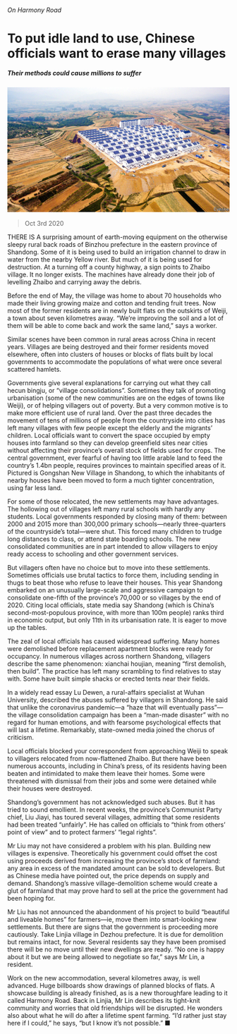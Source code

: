 ###### On Harmony Road

# To put idle land to use, Chinese officials want to erase many villages 

##### Their methods could cause millions to suffer 

![image](images/20201003_CNP002_0.jpg) 

> Oct 3rd 2020 


THERE IS A surprising amount of earth-moving equipment on the otherwise sleepy rural back roads of Binzhou prefecture in the eastern province of Shandong. Some of it is being used to build an irrigation channel to draw in water from the nearby Yellow river. But much of it is being used for destruction. At a turning off a county highway, a sign points to Zhaibo village. It no longer exists. The machines have already done their job of levelling Zhaibo and carrying away the debris.


Before the end of May, the village was home to about 70 households who made their living growing maize and cotton and tending fruit trees. Now most of the former residents are in newly built flats on the outskirts of Weiji, a town about seven kilometres away. “We’re improving the soil and a lot of them will be able to come back and work the same land,” says a worker.



Similar scenes have been common in rural areas across China in recent years. Villages are being destroyed and their former residents moved elsewhere, often into clusters of houses or blocks of flats built by local governments to accommodate the populations of what were once several scattered hamlets.


Governments give several explanations for carrying out what they call hecun bingju, or “village consolidations”. Sometimes they talk of promoting urbanisation (some of the new communities are on the edges of towns like Weiji), or of helping villagers out of poverty. But a very common motive is to make more efficient use of rural land. Over the past three decades the movement of tens of millions of people from the countryside into cities has left many villages with few people except the elderly and the migrants’ children. Local officials want to convert the space occupied by empty houses into farmland so they can develop greenfield sites near cities without affecting their province’s overall stock of fields used for crops. The central government, ever fearful of having too little arable land to feed the country’s 1.4bn people, requires provinces to maintain specified areas of it. Pictured is Gongshan New Village in Shandong, to which the inhabitants of nearby houses have been moved to form a much tighter concentration, using far less land.


For some of those relocated, the new settlements may have advantages. The hollowing out of villages left many rural schools with hardly any students. Local governments responded by closing many of them: between 2000 and 2015 more than 300,000 primary schools—nearly three-quarters of the countryside’s total—were shut. This forced many children to trudge long distances to class, or attend state boarding schools. The new consolidated communities are in part intended to allow villagers to enjoy ready access to schooling and other government services.


But villagers often have no choice but to move into these settlements. Sometimes officials use brutal tactics to force them, including sending in thugs to beat those who refuse to leave their houses. This year Shandong embarked on an unusually large-scale and aggressive campaign to consolidate one-fifth of the province’s 70,000 or so villages by the end of 2020. Citing local officials, state media say Shandong (which is China’s second-most-populous province, with more than 100m people) ranks third in economic output, but only 11th in its urbanisation rate. It is eager to move up the tables.


The zeal of local officials has caused widespread suffering. Many homes were demolished before replacement apartment blocks were ready for occupancy. In numerous villages across northern Shandong, villagers describe the same phenomenon: xianchai houjian, meaning “first demolish, then build”. The practice has left many scrambling to find relatives to stay with. Some have built simple shacks or erected tents near their fields.


In a widely read essay Lu Dewen, a rural-affairs specialist at Wuhan University, described the abuses suffered by villagers in Shandong. He said that unlike the coronavirus pandemic—a “haze that will eventually pass”—the village consolidation campaign has been a “man-made disaster” with no regard for human emotions, and with fearsome psychological effects that will last a lifetime. Remarkably, state-owned media joined the chorus of criticism.


Local officials blocked your correspondent from approaching Weiji to speak to villagers relocated from now-flattened Zhaibo. But there have been numerous accounts, including in China’s press, of its residents having been beaten and intimidated to make them leave their homes. Some were threatened with dismissal from their jobs and some were detained while their houses were destroyed.


Shandong’s government has not acknowledged such abuses. But it has tried to sound emollient. In recent weeks, the province’s Communist Party chief, Liu Jiayi, has toured several villages, admitting that some residents had been treated “unfairly”. He has called on officials to “think from others’ point of view” and to protect farmers’ “legal rights”.


Mr Liu may not have considered a problem with his plan. Building new villages is expensive. Theoretically his government could offset the cost using proceeds derived from increasing the province’s stock of farmland: any area in excess of the mandated amount can be sold to developers. But as Chinese media have pointed out, the price depends on supply and demand. Shandong’s massive village-demolition scheme would create a glut of farmland that may prove hard to sell at the price the government had been hoping for.


Mr Liu has not announced the abandonment of his project to build “beautiful and liveable homes” for farmers—ie, move them into smart-looking new settlements. But there are signs that the government is proceeding more cautiously. Take Linjia village in Dezhou prefecture. It is due for demolition but remains intact, for now. Several residents say they have been promised there will be no move until their new dwellings are ready. “No one is happy about it but we are being allowed to negotiate so far,” says Mr Lin, a resident.


Work on the new accommodation, several kilometres away, is well advanced. Huge billboards show drawings of planned blocks of flats. A showcase building is already finished, as is a new thoroughfare leading to it called Harmony Road. Back in Linjia, Mr Lin describes its tight-knit community and worries that old friendships will be disrupted. He wonders also about what he will do after a lifetime spent farming. “I’d rather just stay here if I could,” he says, “but I know it’s not possible.” ■

